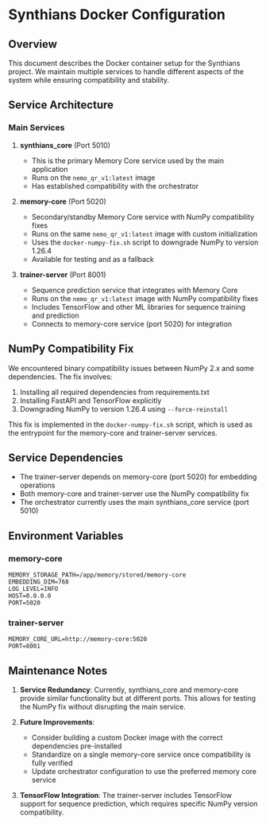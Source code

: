 # Synthians Docker Configuration

## Overview

This document describes the Docker container setup for the Synthians project. We maintain multiple services to handle different aspects of the system while ensuring compatibility and stability.

## Service Architecture

### Main Services

1. **synthians_core** (Port 5010)
   - This is the primary Memory Core service used by the main application
   - Runs on the `nemo_qr_v1:latest` image
   - Has established compatibility with the orchestrator

2. **memory-core** (Port 5020)
   - Secondary/standby Memory Core service with NumPy compatibility fixes
   - Runs on the same `nemo_qr_v1:latest` image with custom initialization
   - Uses the `docker-numpy-fix.sh` script to downgrade NumPy to version 1.26.4
   - Available for testing and as a fallback

3. **trainer-server** (Port 8001)
   - Sequence prediction service that integrates with Memory Core
   - Runs on the `nemo_qr_v1:latest` image with NumPy compatibility fixes
   - Includes TensorFlow and other ML libraries for sequence training and prediction
   - Connects to memory-core service (port 5020) for integration

## NumPy Compatibility Fix

We encountered binary compatibility issues between NumPy 2.x and some dependencies. The fix involves:

1. Installing all required dependencies from requirements.txt
2. Installing FastAPI and TensorFlow explicitly
3. Downgrading NumPy to version 1.26.4 using `--force-reinstall`

This fix is implemented in the `docker-numpy-fix.sh` script, which is used as the entrypoint for the memory-core and trainer-server services.

## Service Dependencies

- The trainer-server depends on memory-core (port 5020) for embedding operations
- Both memory-core and trainer-server use the NumPy compatibility fix
- The orchestrator currently uses the main synthians_core service (port 5010)

## Environment Variables

### memory-core
```
MEMORY_STORAGE_PATH=/app/memory/stored/memory-core
EMBEDDING_DIM=768
LOG_LEVEL=INFO
HOST=0.0.0.0
PORT=5020
```

### trainer-server
```
MEMORY_CORE_URL=http://memory-core:5020
PORT=8001
```

## Maintenance Notes

1. **Service Redundancy**: Currently, synthians_core and memory-core provide similar functionality but at different ports. This allows for testing the NumPy fix without disrupting the main service.

2. **Future Improvements**:
   - Consider building a custom Docker image with the correct dependencies pre-installed
   - Standardize on a single memory-core service once compatibility is fully verified
   - Update orchestrator configuration to use the preferred memory core service

3. **TensorFlow Integration**: The trainer-server includes TensorFlow support for sequence prediction, which requires specific NumPy version compatibility.
